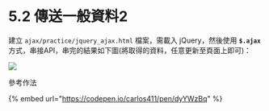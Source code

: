 # 5.2 傳送一般資料2



建立 `ajax/practice/jquery_ajax.html` 檔案，需載入 jQuery，然後使用 **`$.ajax`** 方式，串接API，串完的結果如下圖(將取得的資料，任意更新至頁面上即可)：

![](../.gitbook/assets/ajax\_simple.png)



參考作法

{% embed url="https://codepen.io/carlos411/pen/dyYWzBq" %}

